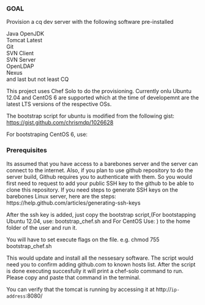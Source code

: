 <h3>GOAL</h3>
Provision a cq dev server with the following software pre-installed

  Java OpenJDK <br>
  Tomcat Latest<br>
  Git<br>
  SVN Client<br>
  SVN Server<br>
  OpenLDAP<br>
  Nexus<br>
  and last but not least CQ<br>
  
  This project uses Chef Solo to do the provisioning. Currently onlu Ubuntu 12.04 and CentOS 6 are supported
  which at the time of developemnt are the latest LTS versions of the respective OSs.<br>

The bootstrap script for ubuntu is modified from the following gist:<br>
https://gist.github.com/chrismdp/1026628

For bootstraping CentOS 6, use:


<h3>Prerequisites</h3>
Its assumed that you have access to a barebones server and the server can connect to the internet.
Also, if you plan to use github repository to do the server build, Github requires you to authenticate with them. So you would first need to request to add your public SSH key to the github to be able to clone this repository. If you need steps to generate SSH keys on the barebones Linux server, here are the steps: <br>
https://help.github.com/articles/generating-ssh-keys

After the ssh key is added, just copy the bootstrap script,(For bootstapping Ubuntu 12.04, use:
bootstrap_chef.sh and For CentOS Use:  ) to the home folder of the user and run it.

You will have to set execute flags on the file. e.g. chmod 755 bootstrap_chef.sh

This would update and install all the nessesary software. The script would need you to confirm adding github.com to known hosts list. After the script is done executing succesfully it will print a chef-solo command to run. Please copy and paste that command in the terminal.

You can verify that the tomcat is running by accessing it at http://<code>ip-address</code>:8080/
